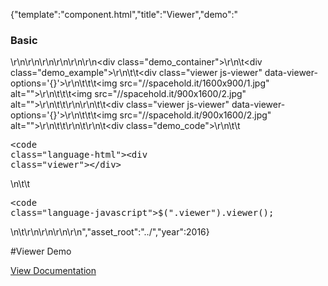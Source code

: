 {"template":"component.html","title":"Viewer","demo":"<h3>Basic</h3>\r\n\r\n<!-- START: FIRSTDEMO -->\r\n\r\n<style>\r\n\t.viewer {\n\t\twidth: 100%;\r\n\t\t/*height: 300px;*/\n\r\n\t\tmargin: 0 0 20px;\r\n\t}\r\n\r\n\t@media screen and (min-width: 740px) {\n\t\t.viewer {\n\t\t\t/*height: 500px;*/\n\t\t}\r\n\t}\r\n</style>\r\n\r\n<div class=\"demo_container\">\r\n\t<div class=\"demo_example\">\r\n\t\t<div class=\"viewer js-viewer\" data-viewer-options='{}'>\r\n\t\t\t<img src=\"//spacehold.it/1600x900/1.jpg\" alt=\"\">\r\n\t\t\t<img src=\"//spacehold.it/900x1600/2.jpg\" alt=\"\">\r\n\t\t</div>\r\n\r\n\t\t<div class=\"viewer js-viewer\" data-viewer-options='{}'>\r\n\t\t\t<img src=\"//spacehold.it/900x1600/2.jpg\" alt=\"\">\r\n\t\t</div>\r\n\t</div>\r\n\t<div class=\"demo_code\">\r\n\t\t<pre><code class=\"language-html\">&lt;div class=\"viewer\"&gt;&lt;/div&gt;</code></pre>\n\t\t<pre><code class=\"language-javascript\">$(\".viewer\").viewer();</code></pre>\n\t</div>\r\n</div>\r\n\r\n<!-- END: FIRSTDEMO -->\r\n","asset_root":"../","year":2016}

 #Viewer Demo
<p class="back_link"><a href="https://formstone.it/components/viewer">View Documentation</a></p>